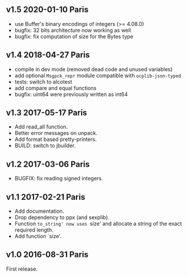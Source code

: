 v1.5 2020-01-10 Paris
---------------------

* use Buffer's binary encodings of integers (>= 4.08.0)
* bugfix: 32 bits architecture now working as well
* bugfix: fix computation of size for the Bytes type

v1.4 2018-04-27 Paris
---------------------

* compile in dev mode (removed dead code and unused variables)
* add optional `Msgpck_repr` module compatible with `ocplib-json-typed`
* tests: switch to alcotest
* add compare and equal functions
* bugfix: uint64 were previously written as int64

v1.3 2017-05-17 Paris
---------------------

* Add read_all function.
* Better error messages on unpack.
* Add format based pretty-printers.
* BUILD: switch to jbuilder.

v1.2 2017-03-06 Paris
---------------------

* BUGFIX: fix reading signed integers.

v1.1 2017-02-21 Paris
---------------------

* Add documentation.
* Drop dependency to ppx (and sexplib).
* Function `to_string' now uses `size' and allocate a string of the
  exact required length.
* Add function `size'.

v1.0 2016-08-31 Paris
---------------------

First release.
